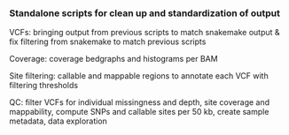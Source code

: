 ### Standalone scripts for clean up and standardization of output

VCFs: bringing output from previous scripts to match snakemake output & fix filtering from snakemake to match previous scripts  

Coverage: coverage bedgraphs and histograms per BAM  

Site filtering: callable and mappable regions to annotate each VCF with filtering thresholds  

QC: filter VCFs for individual missingness and depth, site coverage and mappability, compute SNPs and callable sites per 50 kb, create sample metadata, data exploration
